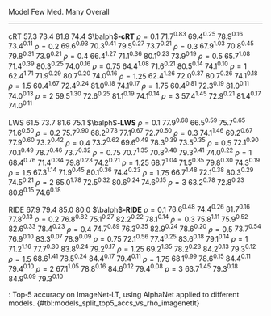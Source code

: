 Model                         Few            Med.            Many         Overall
-----------------  --------------  --------------  --------------  --------------
cRT                        $57.3$          $73.4$          $81.8$          $74.4$
$\balph$**‑cRT**
$\rho=0.1$          $71.7^{0.83}$   $69.4^{0.25}$   $78.9^{0.16}$   $73.4^{0.11}$
$\rho=0.2$          $69.6^{0.93}$   $70.3^{0.41}$   $79.5^{0.27}$   $73.7^{0.21}$
$\rho=0.3$          $67.9^{1.03}$   $70.8^{0.45}$   $79.8^{0.31}$   $73.9^{0.21}$
$\rho=0.4$          $66.4^{1.27}$   $71.1^{0.36}$   $80.1^{0.23}$   $73.9^{0.19}$
$\rho=0.5$          $65.7^{1.08}$   $71.4^{0.39}$   $80.3^{0.25}$   $74.0^{0.16}$
$\rho=0.75$         $64.4^{1.08}$   $71.6^{0.21}$   $80.5^{0.14}$   $74.1^{0.10}$
$\rho=1$            $62.4^{1.71}$   $71.9^{0.29}$   $80.7^{0.20}$   $74.0^{0.16}$
$\rho=1.25$         $62.4^{1.26}$   $72.0^{0.37}$   $80.7^{0.26}$   $74.1^{0.18}$
$\rho=1.5$          $60.4^{1.67}$   $72.4^{0.24}$   $81.0^{0.18}$   $74.1^{0.17}$
$\rho=1.75$         $60.4^{0.81}$   $72.3^{0.19}$   $81.0^{0.11}$   $74.0^{0.13}$
$\rho=2$            $59.5^{1.30}$   $72.6^{0.25}$   $81.1^{0.19}$   $74.1^{0.14}$
$\rho=3$            $57.4^{1.45}$   $72.9^{0.21}$   $81.4^{0.17}$   $74.0^{0.11}$
<!--  -->
LWS                        $61.5$          $73.7$          $81.6$          $75.1$
$\balph$**‑LWS**
$\rho=0.1$          $77.9^{0.68}$   $66.5^{0.59}$   $75.7^{0.65}$   $71.6^{0.50}$
$\rho=0.2$          $75.7^{0.90}$   $68.2^{0.73}$   $77.1^{0.67}$   $72.7^{0.50}$
$\rho=0.3$          $74.1^{1.46}$   $69.2^{0.67}$   $77.9^{0.60}$   $73.2^{0.42}$
$\rho=0.4$          $73.2^{0.62}$   $69.6^{0.49}$   $78.3^{0.39}$   $73.5^{0.35}$
$\rho=0.5$          $72.1^{0.90}$   $70.1^{0.49}$   $78.7^{0.46}$   $73.7^{0.32}$
$\rho=0.75$         $70.7^{1.35}$   $70.8^{0.48}$   $79.3^{0.41}$   $74.0^{0.22}$
$\rho=1$            $68.4^{0.76}$   $71.4^{0.34}$   $79.8^{0.23}$   $74.2^{0.21}$
$\rho=1.25$         $68.7^{1.04}$   $71.5^{0.35}$   $79.8^{0.30}$   $74.3^{0.19}$
$\rho=1.5$          $67.3^{1.14}$   $71.9^{0.45}$   $80.1^{0.36}$   $74.4^{0.23}$
$\rho=1.75$         $66.7^{1.48}$   $72.1^{0.38}$   $80.3^{0.29}$   $74.5^{0.21}$
$\rho=2$            $65.0^{1.78}$   $72.5^{0.32}$   $80.6^{0.24}$   $74.6^{0.15}$
$\rho=3$            $63.2^{0.78}$   $72.8^{0.23}$   $80.8^{0.15}$   $74.6^{0.18}$
<!--  -->
RIDE                       $67.9$          $79.4$          $85.0$          $80.0$
$\balph$**‑RIDE**
$\rho=0.1$          $78.6^{0.48}$   $74.4^{0.26}$   $81.7^{0.16}$   $77.8^{0.13}$
$\rho=0.2$          $76.8^{0.82}$   $75.1^{0.27}$   $82.2^{0.22}$   $78.1^{0.14}$
$\rho=0.3$          $75.8^{1.11}$   $75.9^{0.52}$   $82.6^{0.33}$   $78.4^{0.23}$
$\rho=0.4$          $74.7^{0.89}$   $76.3^{0.35}$   $82.9^{0.24}$   $78.6^{0.20}$
$\rho=0.5$          $73.7^{0.54}$   $76.9^{0.10}$   $83.3^{0.07}$   $78.9^{0.09}$
$\rho=0.75$         $72.1^{0.56}$   $77.4^{0.25}$   $83.6^{0.18}$   $79.1^{0.14}$
$\rho=1$            $71.2^{1.16}$   $77.7^{0.30}$   $83.8^{0.24}$   $79.2^{0.17}$
$\rho=1.25$         $69.2^{1.35}$   $78.2^{0.23}$   $84.2^{0.13}$   $79.3^{0.12}$
$\rho=1.5$          $68.6^{1.41}$   $78.5^{0.24}$   $84.4^{0.17}$   $79.4^{0.11}$
$\rho=1.75$         $68.1^{0.99}$   $78.6^{0.15}$   $84.4^{0.11}$   $79.4^{0.10}$
$\rho=2$            $67.1^{1.05}$   $78.8^{0.16}$   $84.6^{0.12}$   $79.4^{0.08}$
$\rho=3$            $63.7^{1.45}$   $79.3^{0.18}$   $84.9^{0.09}$   $79.3^{0.10}$

: Top‑5 accuracy on ImageNet‑LT, using AlphaNet applied to different models. {#tbl:models_split_top5_accs_vs_rho_imagenetlt}
